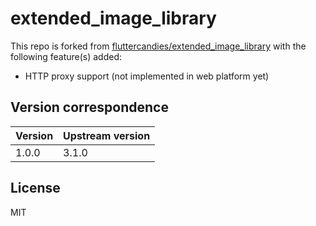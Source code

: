# extended_image_library

This repo is forked from [fluttercandies/extended_image_library](https://github.com/fluttercandies/extended_image_library) with the following feature(s) added:

- HTTP proxy support (not implemented in web platform yet)

## Version correspondence

| Version | Upstream version |
| ------- | ---------------- |
| 1.0.0   | 3.1.0            |

## License

MIT
